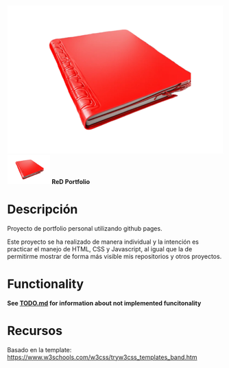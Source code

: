 ![Web Page Icon](./Images/ReDPortfolio-Icon.png)
<img src="./Images/ReDPortfolio-Icon.png" width="100">
 **ReD Portfolio**



# Descripción
Proyecto de portfolio personal utilizando github pages. 

Este proyecto se ha realizado de manera individual y la intención es practicar el manejo de HTML, CSS y Javascript, al igual que la de permitirme mostrar de forma más visible mis repositorios y otros proyectos.   

# Functionality 

**See [TODO.md](TODO.md) for information about not implemented funcitonality**



# Recursos
Basado en la template: https://www.w3schools.com/w3css/tryw3css_templates_band.htm